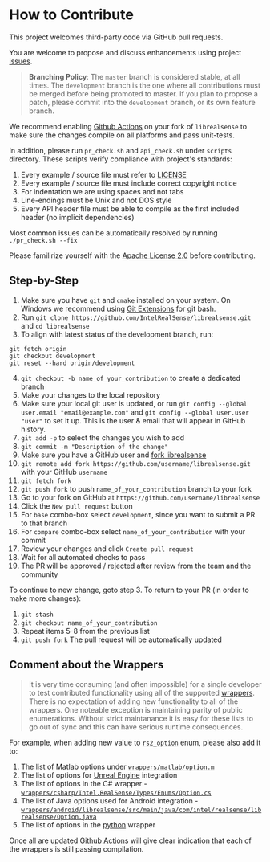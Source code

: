 # How to Contribute

This project welcomes third-party code via GitHub pull requests. 

You are welcome to propose and discuss enhancements using project [issues](https://github.com/IntelRealSense/librealsense/issues).

> **Branching Policy**:
> The `master` branch is considered stable, at all times.
> The `development` branch is the one where all contributions must be merged before being promoted to master.
> If you plan to propose a patch, please commit into the `development` branch, or its own feature branch. 

We recommend enabling [Github Actions](https://docs.github.com/en/actions) on your fork of `librealsense` to make sure the changes compile on all platforms and pass unit-tests.

In addition, please run `pr_check.sh` and `api_check.sh` under `scripts` directory. These scripts verify compliance with project's standards:

1. Every example / source file must refer to [LICENSE](https://github.com/IntelRealSense/librealsense/blob/master/LICENSE)
2. Every example / source file must include correct copyright notice
3. For indentation we are using spaces and not tabs
4. Line-endings must be Unix and not DOS style
5. Every API header file must be able to compile as the first included header (no implicit dependencies)

Most common issues can be automatically resolved by running `./pr_check.sh --fix`

Please familirize yourself with the [Apache License 2.0](https://github.com/IntelRealSense/librealsense/blob/master/LICENSE) before contributing. 

## Step-by-Step

1. Make sure you have `git` and `cmake` installed on your system. On Windows we recommend using [Git Extensions](https://github.com/gitextensions/gitextensions/releases) for git bash. 
2. Run `git clone https://github.com/IntelRealSense/librealsense.git` and `cd librealsense`
3. To align with latest status of the development branch, run:
```
git fetch origin
git checkout development
git reset --hard origin/development
```
4. `git checkout -b name_of_your_contribution` to create a dedicated branch
5. Make your changes to the local repository
6. Make sure your local git user is updated, or run `git config --global user.email "email@example.com"` and `git config --global user.user "user"` to set it up. This is the user & email that will appear in GitHub history. 
7. `git add -p` to select the changes you wish to add
8. `git commit -m "Description of the change"`
9. Make sure you have a GitHub user and [fork librealsense](https://github.com/IntelRealSense/librealsense#fork-destination-box)
10. `git remote add fork https://github.com/username/librealsense.git` with your GitHub `username`
11. `git fetch fork`
12. `git push fork` to push `name_of_your_contribution` branch to your fork
13. Go to your fork on GitHub at `https://github.com/username/librealsense`
14. Click the `New pull request` button
15. For `base` combo-box select `development`, since you want to submit a PR to that branch
16. For `compare` combo-box select `name_of_your_contribution` with your commit
17. Review your changes and click `Create pull request`
18. Wait for all automated checks to pass
19. The PR will be approved / rejected after review from the team and the community

To continue to new change, goto step 3.
To return to your PR (in order to make more changes):
1. `git stash`
2. `git checkout name_of_your_contribution`
3. Repeat items 5-8 from the previous list
4. `git push fork`
The pull request will be automatically updated

## Comment about the Wrappers

> It is very time consuming (and often impossible) for a single developer to test contributed functionality using all of the supported [wrappers](https://github.com/IntelRealSense/librealsense/tree/master/wrappers). There is no expectation of adding new functionality to all of the wrappers. One noteable exception is maintaining parity of public enumerations. Without strict maintanance it is easy for these lists to go out of sync and this can have serious runtime consequences. 

For example, when adding new value to [`rs2_option`](https://github.com/IntelRealSense/librealsense/blob/master/include/librealsense2/h/rs_option.h) enum, please also add it to:
1. The list of Matlab options under [`wrappers/matlab/option.m`](https://github.com/IntelRealSense/librealsense/blob/master/wrappers/matlab/option.m#L3-L46)
2. The list of options for [Unreal Engine](https://github.com/IntelRealSense/librealsense/blob/v2.32.1/wrappers/unrealengine4/Plugins/RealSense/Source/RealSense/Public/RealSenseTypes.h#L56-L118) integration
3. The list of options in the C# wrapper - [`wrappers/csharp/Intel.RealSense/Types/Enums/Option.cs`](https://github.com/IntelRealSense/librealsense/blob/v2.32.1/wrappers/csharp/Intel.RealSense/Types/Enums/Option.cs)
4. The list of Java options used for Android integration - [`wrappers/android/librealsense/src/main/java/com/intel/realsense/librealsense/Option.java`](https://github.com/IntelRealSense/librealsense/blob/v2.32.1/wrappers/android/librealsense/src/main/java/com/intel/realsense/librealsense/Option.java#L4-L64)
5. The list of options in the [python](https://github.com/IntelRealSense/librealsense/blob/v2.32.1/wrappers/python/pybackend.cpp#L102-L165) wrapper

Once all are updated [Github Actions](https://docs.github.com/en/actions) will give clear indication that each of the wrappers is still passing compilation. 
